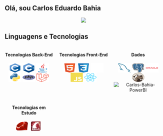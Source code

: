 ## Olá, sou Carlos Eduardo Bahia
<div align="center">
  <img width="400px" src="https://github-readme-stats.vercel.app/api/top-langs/?username=Carlos-Bahia&layout=compact&theme=radical"/>
</div>

## Linguagens e Tecnologias
<div style="display: grid; grid-template-columns: repeat(3, 1fr); text-align: center; gap: 20px;">

  <div>
    <h4>Tecnologias Back-End</h4>
    <img align="center" alt="Carlos-Bahia-C" height="30" width="40" src="https://raw.githubusercontent.com/devicons/devicon/master/icons/c/c-original.svg">
    <img align="center" alt="Carlos-Bahia-C++" height="30" width="40" src="https://raw.githubusercontent.com/devicons/devicon/master/icons/cplusplus/cplusplus-original.svg">
    <img align="center" alt="Carlos-Bahia-Java" height="30" width="40" src="https://raw.githubusercontent.com/devicons/devicon/master/icons/java/java-original.svg">
    <img align="center" alt="Carlos-Bahia-Python" height="30" width="40" src="https://raw.githubusercontent.com/devicons/devicon/master/icons/python/python-original.svg">
    <img align="center" alt="Carlos-Bahia-PHP" height="30" width="40" src="https://raw.githubusercontent.com/devicons/devicon/master/icons/php/php-original.svg">
    <img align="center" alt="Carlos-Bahia-Laravel" height="30" width="40" src="https://github.com/devicons/devicon/blob/master/icons/laravel/laravel-original.svg">
  </div>

  <div>
    <h4>Tecnologias Front-End</h4>
    <img align="center" alt="Carlos-Bahia-HTML" height="30" width="40" src="https://raw.githubusercontent.com/devicons/devicon/master/icons/html5/html5-original.svg">
    <img align="center" alt="Carlos-Bahia-CSS" height="30" width="40" src="https://raw.githubusercontent.com/devicons/devicon/master/icons/css3/css3-original.svg">
    <img align="center" alt="Carlos-Bahia-Bootstrap" height="30" width="40" src="https://raw.githubusercontent.com/devicons/devicon/master/icons/bootstrap/bootstrap-original.svg" style="filter: brightness(0) invert(1);">
    <img align="center" alt="Carlos-Bahia-JavaScript" height="30" width="40" src="https://raw.githubusercontent.com/devicons/devicon/master/icons/javascript/javascript-plain.svg">
    <img align="center" alt="Carlos-Bahia-React" height="30" width="40" src="https://raw.githubusercontent.com/devicons/devicon/master/icons/react/react-original.svg">
  </div>

  <div>
    <h4>Dados</h4>
    <img align="center" alt="Carlos-Bahia-MySQL" height="30" width="40" src="https://raw.githubusercontent.com/devicons/devicon/master/icons/mysql/mysql-original.svg">
    <img align="center" alt="Carlos-Bahia-PostgreSQL" height="30" width="40" src="https://raw.githubusercontent.com/devicons/devicon/master/icons/postgresql/postgresql-original.svg">
    <img align="center" alt="Carlos-Bahia-Oracle" height="30" width="40" src="https://raw.githubusercontent.com/devicons/devicon/master/icons/oracle/oracle-original.svg">
    <img align="center" alt="Carlos-Bahia-DBeaver" height="30" width="40" src="https://github.com/devicons/devicon/blob/master/icons/dbeaver/dbeaver-original.svg">
    <img align="center" alt="Carlos-Bahia-PowerBI" height="30" width="40" src="https://upload.wikimedia.org/wikipedia/commons/c/cf/New_Power_BI_Logo.svg">
  </div>

  <div>
    <h4>Tecnologias em Estudo</h4>
    <img align="center" alt="Carlos-Bahia-Ruby" height="30" width="40" src="https://raw.githubusercontent.com/devicons/devicon/master/icons/ruby/ruby-original.svg">
    <img align="center" alt="Carlos-Bahia-Rails" height="30" width="40" src="https://raw.githubusercontent.com/devicons/devicon/master/icons/rails/rails-original-wordmark.svg">
  </div>
</div>
